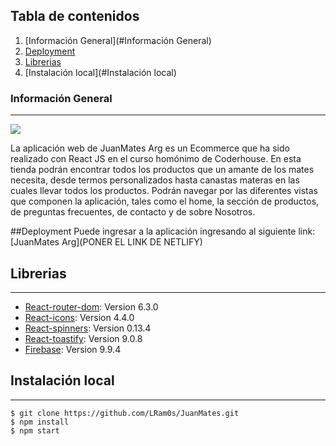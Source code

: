 ## Tabla de contenidos

1. [Información General](#Información General)
2. [Deployment](#Deployment)
3. [Librerias](#Librerias)
4. [Instalación local](#Instalación local)

### Información General

---

![](https://res.cloudinary.com/dpsc3qokx/image/upload/v1661265187/JuanMates/logo_k35yk0.png)

La aplicación web de JuanMates Arg es un Ecommerce que ha sido realizado con React JS en el curso homónimo de Coderhouse.
En esta tienda podrán encontrar todos los productos que un amante de los mates necesita, desde termos personalizados hasta canastas materas en las cuales llevar todos los productos. Podrán navegar por las diferentes vistas que componen la aplicación, tales como el home, la sección de productos, de preguntas frecuentes, de contacto y de sobre Nosotros.

##Deployment
Puede ingresar a la aplicación ingresando al siguiente link:
[JuanMates Arg](PONER EL LINK DE NETLIFY)

## Librerias

---

- [React-router-dom](https://github.com/remix-run/react-router#readme): Version 6.3.0
- [React-icons](https://react-icons.github.io/react-icons/): Version 4.4.0
- [React-spinners](https://www.davidhu.io/react-spinners/): Version 0.13.4
- [React-toastify](https://fkhadra.github.io/react-toastify/introduction/): Version 9.0.8
- [Firebase](https://firebase.google.com/): Version 9.9.4

## Instalación local

---

```
$ git clone https://github.com/LRam0s/JuanMates.git
$ npm install
$ npm start
```
